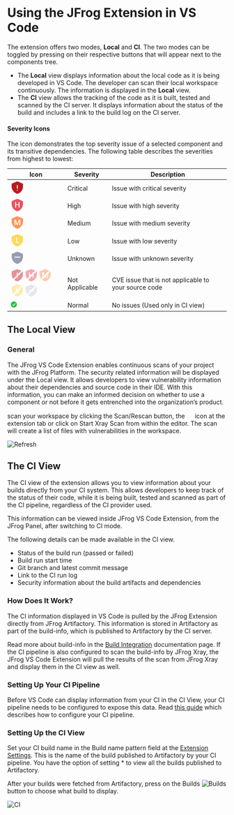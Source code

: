 # Using the JFrog Extension in VS Code

The extension offers two modes, **Local** and **CI**. The two modes can be toggled by pressing on their respective buttons that will appear next to the components tree.

* The **Local** view displays information about the local code as it is being developed in VS Code. The developer can scan their local workspace continuously. The information is displayed in the **Local** view.
* The **CI** view allows the tracking of the code as it is built, tested and scanned by the CI server. It displays information about the status of the build and includes a link to the build log on the CI server.

#### Severity Icons

The icon demonstrates the top severity issue of a selected component and its transitive dependencies. The following table describes the severities from highest to lowest:

| Icon                                                                                                                                                                                                                                                                    | Severity       | Description                                          |
| ----------------------------------------------------------------------------------------------------------------------------------------------------------------------------------------------------------------------------------------------------------------------- | -------------- | ---------------------------------------------------- |
| ![](../../../.gitbook/assets/Critical.png)                                                                                                                                                                                                                              | Critical       | Issue with critical severity                         |
| ![](../../../.gitbook/assets/High.png)                                                                                                                                                                                                                                  | High           | Issue with high severity                             |
| ![](../../../.gitbook/assets/Medium.png)                                                                                                                                                                                                                                | Medium         | Issue with medium severity                           |
| ![](../../../.gitbook/assets/Low.png)                                                                                                                                                                                                                                   | Low            | Issue with low severity                              |
| ![](../../../.gitbook/assets/Unknown.png)                                                                                                                                                                                                                               | Unknown        | Issue with unknown severity                          |
| ![](../../../.gitbook/assets/notApplicableCritical.png)![](../../../.gitbook/assets/notApplicableHigh.png)![](../../../.gitbook/assets/notApplicableMedium.png)![](../../../.gitbook/assets/notApplicableLow.png)![](../../../.gitbook/assets/notApplicableUnknown.png) | Not Applicable | CVE issue that is not applicable to your source code |
| ![](../../../.gitbook/assets/Normal.png)                                                                                                                                                                                                                                | Normal         | No issues (Used only in CI view)                     |

## The Local View

### General

The JFrog VS Code Extension enables continuous scans of your project with the JFrog Platform. The security related information will be displayed under the Local view.
It allows developers to view vulnerability information about their dependencies and source code in their IDE.
With this information, you can make an informed decision on whether to use a component or not before it gets entrenched into the organization’s product.

scan your workspace by clicking the Scan/Rescan button, the <img src='../../../.gitbook/assets/vscode/refreshBtn.png' height="15" width="15"> icon at the extension tab or click on Start Xray Scan from within the editor. The scan will create a list of files with vulnerabilities in the workspace.

![Refresh](../../../.gitbook/assets/vscode/refresh.png)

## The CI View

The CI view of the extension allows you to view information about your builds directly from your CI system. This allows developers to keep track of the status of their code, while it is being built, tested and scanned as part of the CI pipeline, regardless of the CI provider used.

This information can be viewed inside JFrog VS Code Extension, from the JFrog Panel, after switching to CI mode.

The following details can be made available in the CI view.

* Status of the build run (passed or failed)
* Build run start time
* Git branch and latest commit message
* Link to the CI run log
* Security information about the build artifacts and dependencies

### How Does It Work?

The CI information displayed in VS Code is pulled by the JFrog Extension directly from JFrog Artifactory. This information is stored in Artifactory as part of the build-info, which is published to Artifactory by the CI server.

Read more about build-info in the [Build Integration](https://www.jfrog.com/confluence/display/JFROG/Build+Integration) documentation page. If the CI pipeline is also configured to scan the build-info by JFrog Xray, the JFrog VS Code Extension will pull the results of the scan from JFrog Xray and display them in the CI view as well.

### Setting Up Your CI Pipeline

Before VS Code can display information from your CI in the CI View, your CI pipeline needs to be configured to expose this data.
Read [this guide](https://www.jfrog.com/confluence/display/JFROG/Setting+Up+CI+Integration) which describes how to configure your CI pipeline.

### Setting Up the CI View

Set your CI build name in the Build name pattern field at the [Extension Settings](#extension-settings). This is the name of the build published to Artifactory by your CI pipeline. You have the option of setting \* to view all the builds published to Artifactory.

After your builds were fetched from Artifactory, press on the Builds ![Builds](../../../.gitbook/assets/vscode/build.png) button to choose what build to display.

![CI](../../../.gitbook/assets/vscode/ci.gif)

